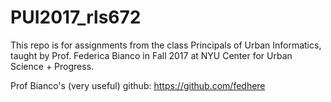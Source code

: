 # PUI2017_rls672


This repo is for assignments from the class Principals of Urban Informatics, taught by Prof. Federica Bianco in Fall 2017 at NYU Center for Urban Science + Progress. 


Prof Bianco's (very useful) github: https://github.com/fedhere
